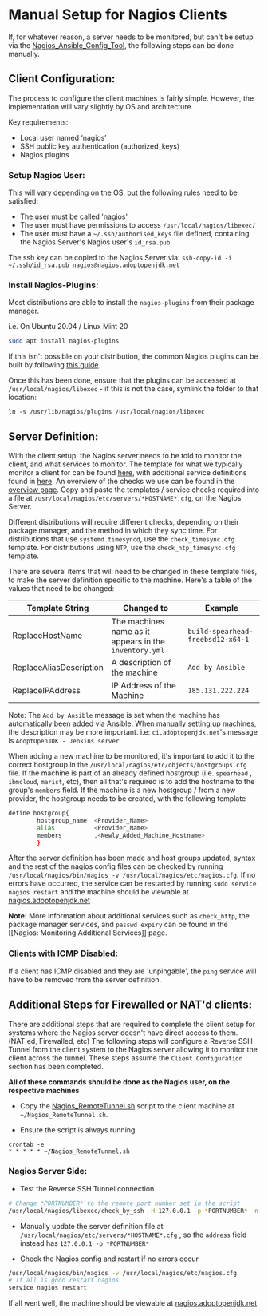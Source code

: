 # Manual Setup for Nagios Clients

If, for whatever reason, a server needs to be monitored, but can't be setup via the [Nagios_Ansible_Config_Tool](https://github.com/AdoptOpenJDK/openjdk-infrastructure/blob/master/ansible/playbooks/Supporting_Scripts/Nagios_Ansible_Config_tool/Nagios_Ansible_Config_tool.sh), the following steps can be done manually.

## Client Configuration:

The process to configure the client machines is fairly simple. However, the implementation will vary slightly by OS and architecture. 

Key requirements:

   - Local user named ‘nagios’
   - SSH public key authentication (authorized_keys)
   - Nagios plugins

### Setup Nagios User:

This will vary depending on the OS, but the following rules need to be satisfied:

   - The user must be called 'nagios'
   - The user must have permissions to access `/usr/local/nagios/libexec/` 
   - The user must have a `~/.ssh/authorised_keys` file defined, containing the Nagios Server's Nagios user's `id_rsa.pub`

The ssh key can be copied to the Nagios Server via: `ssh-copy-id -i ~/.ssh/id_rsa.pub nagios@nagios.adoptopenjdk.net`

### Install Nagios-Plugins:

Most distributions are able to install the `nagios-plugins` from their package manager.

i.e. On Ubuntu 20.04 / Linux Mint 20
```bash
sudo apt install nagios-plugins
```

If this isn't possible on your distribution, the common Nagios plugins can be built by following [this guide](https://support.nagios.com/kb/article.php?id=569). 

Once this has been done, ensure that the plugins can be accessed at `/usr/local/nagios/libexec` - if this is not the case, symlink the folder to that location:

`ln -s /usr/lib/nagios/plugins /usr/local/nagios/libexec`

## Server Definition:

With the client setup, the Nagios server needs to be told to monitor the client, and what services to monitor. The template for what we typically monitor a client for can be found [here](https://github.com/AdoptOpenJDK/openjdk-infrastructure/blob/master/ansible/playbooks/Supporting_Scripts/Nagios_Ansible_Config_tool/templates/template.cfg), with additional service definitions found in [here](https://github.com/AdoptOpenJDK/openjdk-infrastructure/tree/master/ansible/playbooks/Supporting_Scripts/Nagios_Ansible_Config_tool/templates). An overview of the checks we use can be found in the [overview page](https://github.com/AdoptOpenJDK/openjdk-infrastructure/wiki/Overview-of-Nagios#what-are-the-checks-we-use).  Copy and paste the templates / service checks required into a file at `/usr/local/nagios/etc/servers/*HOSTNAME*.cfg`, on the Nagios Server. 

Different distributions will require different checks, depending on their package manager, and the method in which they sync time. For distributions that use `systemd.timesyncd`, use the `check_timesync.cfg` template. For distributions using `NTP`, use the `check_ntp_timesync.cfg` template.

There are several items that will need to be changed in these template files, to make the server definition specific to the machine. Here's a table of the values that need to be changed:

| Template String         | Changed to                                             | Example                           |
|-------------------------|--------------------------------------------------------|-----------------------------------|
| ReplaceHostName         | The machines name as it appears in the `inventory.yml` | `build-spearhead-freebsd12-x64-1` |
| ReplaceAliasDescription | A description of the machine                           | `Add by Ansible`                  |
| ReplaceIPAddress        | IP Address of the Machine                              | `185.131.222.224`                 |

Note: The `Add by Ansible` message is set when the machine has automatically been added via Ansible. When manually setting up machines, the description may be more important. i.e: `ci.adoptopenjdk.net`'s message is `AdoptOpenJDK - Jenkins server`.

When adding a new machine to be monitored, it's important to add it to the correct hostgroup in the `/usr/local/nagios/etc/objects/hostgroups.cfg` file. If the machine is part of an already defined hostgroup (i.e. `spearhead` , `ibmcloud`, `marist`, etc), then all that's required is to add the hostname to the group's `members` field. If the machine is a new hostgroup / from a new provider, the hostgroup needs to be created, with the following template

```bash
define hostgroup{
        hostgroup_name  <Provider_Name>
        alias           <Provider_Name>
        members         ,<Newly_Added_Machine_Hostname>
        }
```

After the server definition has been made and host groups updated, syntax and the rest of the nagios config files can be checked by running `/usr/local/nagios/bin/nagios -v /usr/local/nagios/etc/nagios.cfg`. If no errors have occurred, the service can be restarted by running `sudo service nagios restart` and the machine should be viewable at [nagios.adoptopenjdk.net](https://nagios.adoptopenjdk.net/nagios/)

**Note:** More information about additional services such as `check_http`, the package manager services, and `passwd expiry` can be found in the [[Nagios: Monitoring Additional Services]] page.

### Clients with ICMP Disabled:

If a client has ICMP disabled and they are 'unpingable', the `ping` service will have to be removed from the server definition.

## Additional Steps for Firewalled or NAT'd clients:

There are additional steps that are required to complete the client setup for systems where the Nagios server doesn't have direct access to them. (NAT'ed, Firewalled, etc) The following steps will configure a Reverse SSH Tunnel from the client system to the Nagios server allowing it to monitor the client across the tunnel. These steps assume the `Client Configuration` section has been completed.

**All of these commands should be done as the Nagios user, on the respective machines**

- Copy the [Nagios_RemoteTunnel.sh](https://github.com/AdoptOpenJDK/openjdk-infrastructure/blob/master/ansible/playbooks/Supporting_Scripts/Nagios_Ansible_Config_tool/Nagios_RemoteTunnel.sh) script to the client machine at `~/Nagios_RemoteTunnel.sh`.

- Ensure the script is always running
```
crontab -e
* * * * * ~/Nagios_RemoteTunnel.sh
```

### Nagios Server Side:

- Test the Reverse SSH Tunnel connection

``` bash
# Change *PORTNUMBER* to the remote port number set in the script
/usr/local/nagios/libexec/check_by_ssh -H 127.0.0.1 -p *PORTNUMBER* -n lh -s c1:c2:c3 -C uptime -C uptime -C uptime
```

- Manually update the server definition file at `/usr/local/nagios/etc/servers/*HOSTNAME*.cfg` , so the `address` field instead has `127.0.0.1 -p *PORTNUMBER*`

- Check the Nagios config and restart if no errors occur

``` bash
/usr/local/nagios/bin/nagios -v /usr/local/nagios/etc/nagios.cfg
# If all is good restart nagios
service nagios restart
````

If all went well, the machine should be viewable at [nagios.adoptopenjdk.net](https://nagios.adoptopenjdk.net/nagios/)
